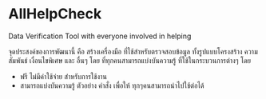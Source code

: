 # AllHelpCheck

Data Verification Tool with everyone involved in helping

จุดประสงค์ของการพัฒนานี้ คือ สร้างเครื่องมือ ที่ใช้สำหรับตรวจสอบข้อมูล ทั้งรูปแบบโครงสร้าง ความสัมพันธ์ เงื่อนไขพิเศษ และ อื่นๆ โดย ที่ทุกคนสามารถแบ่งบันความรู้ ที่ใช้ในกระบวนการต่างๆ โดย

- ฟรี ไม่มีค่าใช้จ่าย สำหรับการใช้งาน
- สามารถแบ่งบันความรู้ ตัวอย่าง คำสั่ง เพื่อให้ ทุกๆคนสามารถนำไปใช้ต่อได้
